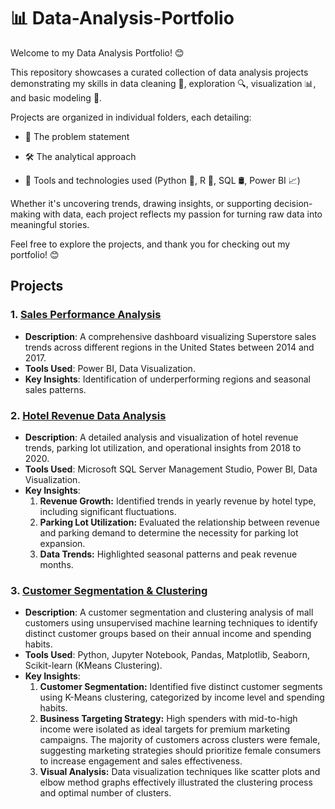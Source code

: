 # 📊 Data-Analysis-Portfolio

Welcome to my Data Analysis Portfolio! 😊 

This repository showcases a curated collection of data analysis projects demonstrating my skills in data cleaning 🧹, exploration 🔍, visualization 📊, and basic modeling 🤖.

Projects are organized in individual folders, each detailing:

- 🧩 The problem statement

- 🛠️ The analytical approach

- 🧰 Tools and technologies used (Python 🐍, R 📘, SQL 🛢️, Power BI 📈)

Whether it's uncovering trends, drawing insights, or supporting decision-making with data, each project reflects my passion for turning raw data into meaningful stories.

Feel free to explore the projects, and thank you for checking out my portfolio! 😊

## Projects

### 1. [Sales Performance Analysis](Sales_Performance_Dashboard/)
   - **Description**: A comprehensive dashboard visualizing Superstore sales trends across different regions in the United States between 2014 and 2017.
   - **Tools Used**: Power BI, Data Visualization.
   - **Key Insights**: Identification of underperforming regions and seasonal sales patterns.

### 2. [Hotel Revenue Data Analysis](Hotel_Revenue_Dashboard/)
   - **Description**: A detailed analysis and visualization of hotel revenue trends, parking lot utilization, and operational insights from 2018 to 2020.
   - **Tools Used**: Microsoft SQL Server Management Studio, Power BI, Data Visualization.
   - **Key Insights**:
     1. **Revenue Growth:** Identified trends in yearly revenue by hotel type, including  significant fluctuations.
     2. **Parking Lot Utilization:** Evaluated the relationship between revenue and parking demand to determine the necessity for parking lot expansion.
     3. **Data Trends:** Highlighted seasonal patterns and peak revenue months.

### 3. [Customer Segmentation & Clustering](Shopping_Mall_Customer_Clustering/)
   - **Description**: A customer segmentation and clustering analysis of mall customers using unsupervised machine learning techniques to identify distinct customer groups based on their annual income and spending habits.
   - **Tools Used**: Python, Jupyter Notebook, Pandas, Matplotlib, Seaborn, Scikit-learn (KMeans Clustering).
   - **Key Insights**:
     1. **Customer Segmentation:** Identified five distinct customer segments using K-Means clustering, categorized by income level and spending habits.
     2. **Business Targeting Strategy:** High spenders with mid-to-high income were isolated as ideal targets for premium marketing campaigns. The majority of customers across clusters were female, suggesting marketing strategies should prioritize female consumers to increase engagement and sales effectiveness.
     4. **Visual Analysis:** Data visualization techniques like scatter plots and elbow method graphs effectively illustrated the clustering process and optimal number of clusters.
